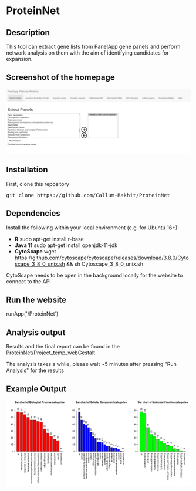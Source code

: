 # ProteinNet

## Description

This tool can extract gene lists from PanelApp gene panels and perform network analysis on them with the aim of identifying candidates for expansion.

## Screenshot of the homepage

![Alt text](ProteinNet_Homepage.png?raw=true "Workflow")

## Installation

First, clone this repository

<pre>
git clone https://github.com/Callum-Rakhit/ProteinNet
</pre>

## Dependencies 

Install the following within your local environment (e.g. for Ubuntu 16+):

- <b>R</b>   sudo apt-get install r-base
- <b>Java 11</b>   sudo apt-get install openjdk-11-jdk
- <b>CytoScape</b>   wget https://github.com/cytoscape/cytoscape/releases/download/3.8.0/Cytoscape_3_8_0_unix.sh && sh Cytoscape_3_8_0_unix.sh

CytoScape needs to be open in the background locally for the website to connect to the API

## Run the website

runApp('/ProteinNet')

## Analysis output

Results and the final report can be found in the ProteinNet/Project_temp_webGestalt

The analysis takes a while, please wait ~5 minutes after pressing "Run Analysis" for the results

## Example Output

#### 

![Alt text](example_goslim_summary_temp_webGestalt.png?raw=true "webGestalt top hits for the gene network of interest")
